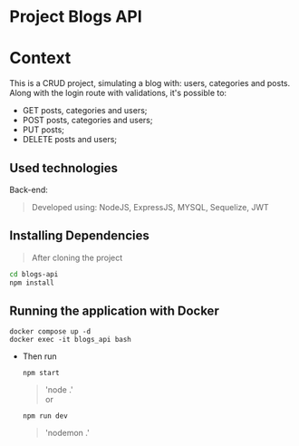 # Project Blogs API

# Context
This is a CRUD project, simulating a blog with: users, categories and posts.
Along with the login route with validations, it's possible to: 
  - GET posts, categories and users;
  - POST posts, categories and users;
  - PUT posts;
  - DELETE posts and users;

## Used technologies

Back-end:
> Developed using: NodeJS, ExpressJS, MYSQL, Sequelize, JWT

## Installing Dependencies

> After cloning the project

```bash
cd blogs-api
npm install
``` 
## Running the application with Docker
  
  ```
  docker compose up -d
  docker exec -it blogs_api bash
  ```
* Then run
  
  ```
  npm start
  ```
  > 'node .'  
  or
  ```
  npm run dev
  ```
  > 'nodemon .'
